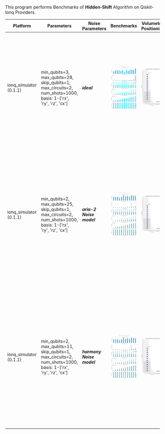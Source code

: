 This program performs Benchmarks of **Hidden-Shift** Algorithm on Qiskit-Ionq Providers.

|Platform|Parameters|Noise Parameters|Benchmarks|Volumetric Positioning|Remarks|
|--------|----------|----------------|----------|----------------------|-------|
|ionq_simulator (0.1.1)|min_qubits=3, max_qubits=28, skip_qubits=1, max_circuits=2, num_shots=1000, basis: 1-['rx', 'ry', 'rz', 'cx']|***ideal***|![Test-1](1.jpg)|![Test-1-QV](1-QV.jpg)|Ionq simulator only supports upto **29** qubits. Code is getting failed at **29** Qubits. Only even number of Qubits are considered for execution. Circuits with Odd number of Qubits are skipped.|
|ionq_simulator (0.1.1)|min_qubits=2, max_qubits=25, skip_qubits=1, max_circuits=2, num_shots=1000, basis: 1-['rx', 'ry', 'rz', 'cx']|***aria-2 Noise model***|![Test-1](2.jpg)|![Test-1-QV](2-QV.jpg)|Ionq simulator only supports upto **29** qubits. Code is getting failed at **26** Qubits. Only even number of Qubits are considered for execution. Circuits with Odd number of Qubits are skipped. so execution is performed only upto **24** qubits.|
|ionq_simulator (0.1.1)|min_qubits=2, max_qubits=11, skip_qubits=1, max_circuits=2, num_shots=1000, basis: 1-['rx', 'ry', 'rz', 'cx']|***harmony Noise model***|![Test-1](2.jpg)|![Test-1-QV](2-QV.jpg)|Ionq simulator only supports upto **29** qubits. Code is getting failed at **12** Qubits. Only even number of Qubits are considered for execution. Circuits with Odd number of Qubits are skipped. so execution is performed only upto **10** qubits.|
